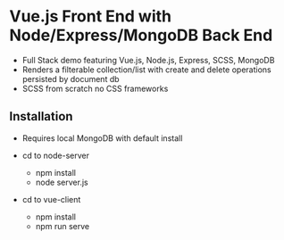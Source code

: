 # Vue.js Front End with Node/Express/MongoDB Back End
 - Full Stack demo featuring Vue.js, Node.js, Express, SCSS, MongoDB
 - Renders a filterable collection/list with create and delete operations persisted by document db
 - SCSS from scratch no CSS frameworks

## Installation
- Requires local MongoDB with default install

- cd to node-server
  - npm install
  - node server.js
  
- cd to vue-client
  - npm install
  - npm run serve

